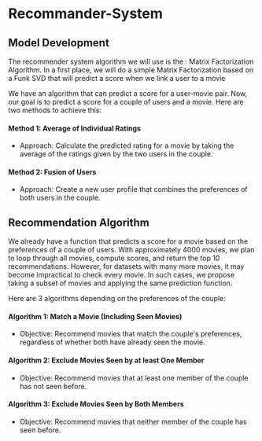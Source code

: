 # Recommander-System

## Model Development

The recommender system algorithm we will use is the : Matrix Factorization Algorithm. In a first place, we will do a simple Matrix Factorization based on a Funk SVD that will predict a score when we link a user to a movie

We have an algorithm that can predict a score for a user-movie pair. Now, our goal is to predict a score for a couple of users and a movie. Here are two methods to achieve this:

#### Method 1: Average of Individual Ratings
- Approach: Calculate the predicted rating for a movie by taking the average of the ratings given by the two users in the couple.
    
#### Method 2: Fusion of Users
- Approach: Create a new user profile that combines the preferences of both users in the couple.


## Recommendation Algorithm

We already have a function that predicts a score for a movie based on the preferences of a couple of users. With approximately 4000 movies, we plan to loop through all movies, compute scores, and return the top 10 recommendations. However, for datasets with many more movies, it may become impractical to check every movie. In such cases, we propose taking a subset of movies and applying the same prediction function.

Here are 3 algorithms depending on the preferences of the couple:

#### Algorithm 1: Match a Movie (Including Seen Movies)
- Objective: Recommend movies that match the couple's preferences, regardless of whether both have already seen the movie.

#### Algorithm 2: Exclude Movies Seen by at least One Member
- Objective: Recommend movies that at least one member of the couple has not seen before.

#### Algorithm 3: Exclude Movies Seen by Both Members
- Objective: Recommend movies that neither member of the couple has seen before.


